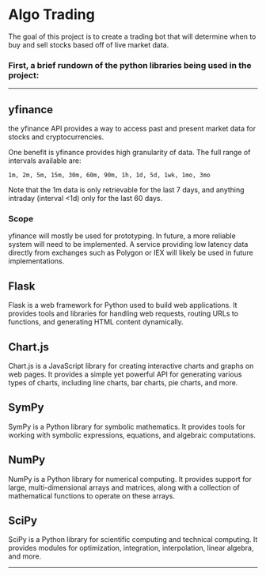 # Algo Trading

The goal of this project is to create a trading bot that will determine when to buy and sell stocks based off of live market data. 

### First, a brief rundown of the python libraries being used in the project:

---

## yfinance
the yfinance API provides a way to access past and present market data for stocks and cryptocurrencies. 

One benefit is yfinance provides high granularity of data. The full range of intervals available are:
```
1m, 2m, 5m, 15m, 30m, 60m, 90m, 1h, 1d, 5d, 1wk, 1mo, 3mo
```
Note that the 1m data is only retrievable for the last 7 days, and anything intraday (interval <1d) only for the last 60 days.

### Scope

yfinance will mostly be used for prototyping. In future, a more reliable system will need to be implemented. A service providing low latency data directly from exchanges such as Polygon or IEX will likely be used in future implementations.

## Flask
Flask is a web framework for Python used to build web applications. It provides tools and libraries for handling web requests, routing URLs to functions, and generating HTML content dynamically.

## Chart.js
Chart.js is a JavaScript library for creating interactive charts and graphs on web pages. It provides a simple yet powerful API for generating various types of charts, including line charts, bar charts, pie charts, and more.

## SymPy
SymPy is a Python library for symbolic mathematics. It provides tools for working with symbolic expressions, equations, and algebraic computations.

## NumPy
NumPy is a Python library for numerical computing. It provides support for large, multi-dimensional arrays and matrices, along with a collection of mathematical functions to operate on these arrays.

## SciPy
SciPy is a Python library for scientific computing and technical computing. It provides modules for optimization, integration, interpolation, linear algebra, and more.

---




